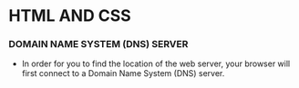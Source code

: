 # HTML AND CSS 


### DOMAIN NAME SYSTEM (DNS) SERVER

- In order for you to find the location of the web server, your browser will first connect to a Domain Name System (DNS) server.
